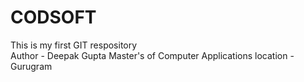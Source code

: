 # CODSOFT
This is my first GIT respository <br>
Author - Deepak Gupta
Master's of Computer Applications
location - Gurugram
